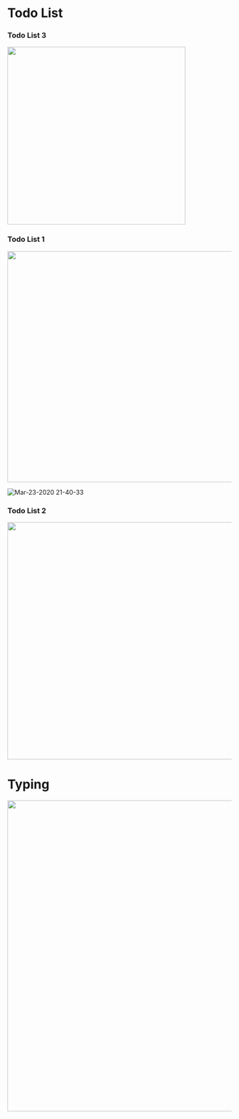 

# Todo List

### Todo List 3

<img width="400" src="https://user-images.githubusercontent.com/26485327/78341178-d7f11a00-75c9-11ea-9a08-844fef8be915.png">




### Todo List 1
<img width="520" src="https://user-images.githubusercontent.com/26485327/77322496-c6e51500-6d4e-11ea-9dcf-35f43fa1adb2.png">

![Mar-23-2020 21-40-33](https://user-images.githubusercontent.com/26485327/77322630-f72cb380-6d4e-11ea-93be-04ce374b7080.gif)

### Todo List 2

<img width="534"  src="https://user-images.githubusercontent.com/26485327/77928726-59e7f700-72db-11ea-8085-e759ff81a81a.png">



# Typing

<img width="700" src="https://user-images.githubusercontent.com/26485327/77384900-8f638080-6dc1-11ea-8de0-a47020debada.png">
